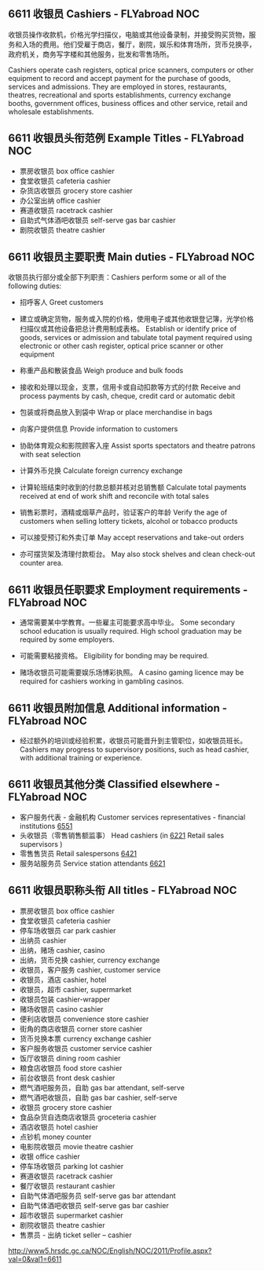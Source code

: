 ## 6611 收银员 Cashiers - FLYabroad NOC

收银员操作收款机，价格光学扫描仪，电脑或其他设备录制，并接受购买货物，服务和入场的费用。他们受雇于商店，餐厅，剧院，娱乐和体育场所，货币兑换亭，政府机关，商务写字楼和其他服务，批发和零售场所。

Cashiers operate cash registers, optical price scanners, computers or other equipment to record and accept payment for the purchase of goods, services and admissions. They are employed in stores, restaurants, theatres, recreational and sports establishments, currency exchange booths, government offices, business offices and other service, retail and wholesale establishments.

## 6611 收银员头衔范例 Example Titles - FLYabroad NOC

* 票房收银员 box office cashier
* 食堂收银员 cafeteria cashier
* 杂货店收银员 grocery store cashier
* 办公室出纳 office cashier
* 赛道收银员 racetrack cashier
* 自助式气体酒吧收银员 self-serve gas bar cashier
* 剧院收银员 theatre cashier

## 6611 收银员主要职责 Main duties - FLYabroad NOC

收银员执行部分或全部下列职责：Cashiers perform some or all of the following duties:

* 招呼客人
Greet customers

* 建立或确定货物，服务或入院的价格，使用电子或其他收银登记簿，光学价格扫描仪或其他设备把总计费用制成表格。
Establish or identify price of goods, services or admission and tabulate total payment required using electronic or other cash register, optical price scanner or other equipment

* 称重产品和散装食品
Weigh produce and bulk foods

* 接收和处理以现金，支票，信用卡或自动扣款等方式的付款
Receive and process payments by cash, cheque, credit card or automatic debit

* 包装或将商品放入到袋中
Wrap or place merchandise in bags

* 向客户提供信息
Provide information to customers

* 协助体育观众和影院顾客入座
Assist sports spectators and theatre patrons with seat selection

* 计算外币兑换
Calculate foreign currency exchange

* 计算轮班结束时收到的付款总额并核对总销售额
Calculate total payments received at end of work shift and reconcile with total sales

* 销售彩票时，酒精或烟草产品时，验证客户的年龄
Verify the age of customers when selling lottery tickets, alcohol or tobacco products

* 可以接受预订和外卖订单
May accept reservations and take-out orders

* 亦可摆货架及清理付款柜台。
May also stock shelves and clean check-out counter area.

## 6611 收银员任职要求 Employment requirements - FLYabroad NOC

* 通常需要某中学教育。一些雇主可能要求高中毕业。
Some secondary school education is usually required. High school graduation may be required by some employers.

* 可能需要粘接资格。
Eligibility for bonding may be required.

* 赌场收银员可能需要娱乐场博彩执照。
A casino gaming licence may be required for cashiers working in gambling casinos.

## 6611 收银员附加信息 Additional information - FLYabroad NOC

* 经过额外的培训或经验积累，收银员可能晋升到主管职位，如收银员班长。
Cashiers may progress to supervisory positions, such as head cashier, with additional training or experience.

## 6611 收银员其他分类 Classified elsewhere - FLYabroad NOC

* 客户服务代表 - 金融机构 Customer services representatives - financial institutions [6551](6551)
* 头收银员（零售销售额监事） Head cashiers (in [6221](6211) Retail sales supervisors )
* 零售售货员 Retail salespersons [6421](6421)
* 服务站服务员 Service station attendants [6621](6621)

## 6611 收银员职称头衔 All titles - FLYabroad NOC

* 票房收银员 box office cashier
* 食堂收银员 cafeteria cashier
* 停车场收银员 car park cashier
* 出纳员 cashier
* 出纳，赌场 cashier, casino
* 出纳，货币兑换 cashier, currency exchange
* 收银员，客户服务 cashier, customer service
* 收银员，酒店 cashier, hotel
* 收银员，超市 cashier, supermarket
* 收银员包装 cashier-wrapper
* 赌场收银员 casino cashier
* 便利店收银员 convenience store cashier
* 街角的商店收银员 corner store cashier
* 货币兑换本票 currency exchange cashier
* 客户服务收银员 customer service cashier
* 饭厅收银员 dining room cashier
* 粮食店收银员 food store cashier
* 前台收银员 front desk cashier
* 燃气酒吧服务员，自助 gas bar attendant, self-serve
* 燃气酒吧收银员，自助 gas bar cashier, self-serve
* 收银员 grocery store cashier
* 食品杂货自选商店收银员 groceteria cashier
* 酒店收银员 hotel cashier
* 点钞机 money counter
* 电影院收银员 movie theatre cashier
* 收银 office cashier
* 停车场收银员 parking lot cashier
* 赛道收银员 racetrack cashier
* 餐厅收银员 restaurant cashier
* 自助气体酒吧服务员 self-serve gas bar attendant
* 自助气体酒吧收银员 self-serve gas bar cashier
* 超市收银员 supermarket cashier
* 剧院收银员 theatre cashier
* 售票员 - 出纳 ticket seller – cashier

http://www5.hrsdc.gc.ca/NOC/English/NOC/2011/Profile.aspx?val=0&val1=6611
